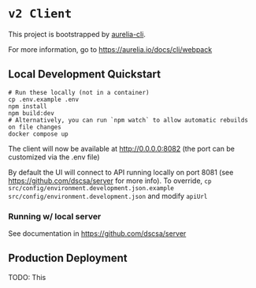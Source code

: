 # `v2 Client`

This project is bootstrapped by [aurelia-cli](https://github.com/aurelia/cli).

For more information, go to https://aurelia.io/docs/cli/webpack

## Local Development Quickstart
```shell
# Run these locally (not in a container)
cp .env.example .env
npm install
npm build:dev
# Alternatively, you can run `npm watch` to allow automatic rebuilds on file changes
docker compose up
```
The client will now be available at http://0.0.0.0:8082 (the port can be customized via the .env file)

By default the UI will connect to API running locally on port 8081 (see https://github.com/dscsa/server for more info).
To override, `cp src/config/environment.development.json.example src/config/environment.development.json` and modify `apiUrl`

### Running w/ local server
See documentation in https://github.com/dscsa/server

## Production Deployment
TODO: This

